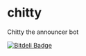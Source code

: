 chitty
======

Chitty the announcer bot


[![Bitdeli Badge](https://d2weczhvl823v0.cloudfront.net/TWChennai/chitty/trend.png)](https://bitdeli.com/free "Bitdeli Badge")


